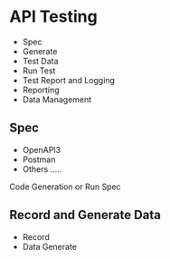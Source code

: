 # API Testing

- Spec
- Generate
- Test Data
- Run Test
- Test Report and Logging
- Reporting
- Data Management


## Spec

- OpenAPI3
- Postman
- Others .....

Code Generation or Run Spec

## Record and Generate Data

- Record
- Data Generate

## 